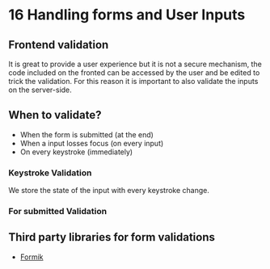 # 16 Handling forms and User Inputs

## Frontend validation

It is great to provide a user experience but it is not a secure mechanism, the code included on the fronted can be accessed by the user and be edited to trick the validation. For this reason it is important to also validate the inputs on the server-side.

## When to validate?

- When the form is submitted (at the end)
- When a input losses focus (on every input)
- On every keystroke (immediately)


### Keystroke Validation 

We store the state of the input with every keystroke change.

### For submitted Validation


## Third party libraries for form validations

- [Formik](https://formik.org)
